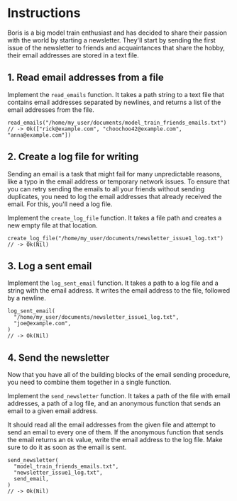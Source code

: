 # Instructions

Boris is a big model train enthusiast and has decided to share their passion with the world by starting a newsletter. They'll start by sending the first issue of the newsletter to friends and acquaintances that share the hobby, their email addresses are stored in a text file.

## 1. Read email addresses from a file

Implement the `read_emails` function. It takes a path string to a text file that contains email addresses separated by newlines, and returns a list of the email addresses from the file.

```gleam
read_emails("/home/my_user/documents/model_train_friends_emails.txt")
// -> Ok(["rick@example.com", "choochoo42@example.com", "anna@example.com"])
```

## 2. Create a log file for writing

Sending an email is a task that might fail for many unpredictable reasons, like a typo in the email address or temporary network issues. To ensure that you can retry sending the emails to all your friends without sending duplicates, you need to log the email addresses that already received the email. For this, you'll need a log file.

Implement the `create_log_file` function. It takes a file path and creates a new empty file at that location.

```gleam
create_log_file("/home/my_user/documents/newsletter_issue1_log.txt")
// -> Ok(Nil)
```

## 3. Log a sent email

Implement the `log_sent_email` function. It takes a path to a log file and a string with the email address. It writes the email address to the file, followed by a newline.

```gleam
log_sent_email(
  "/home/my_user/documents/newsletter_issue1_log.txt",
  "joe@example.com",
)
// -> Ok(Nil)
```

## 4. Send the newsletter

Now that you have all of the building blocks of the email sending procedure, you need to combine them together in a single function.

Implement the `send_newsletter` function. It takes a path of the file with email addresses, a path of a log file, and an anonymous function that sends an email to a given email address.

It should read all the email addresses from the given file and attempt to send an email to every one of them. If the anonymous function that sends the email returns an `Ok` value, write the email address to the log file. Make sure to do it as soon as the email is sent.

```gleam
send_newsletter(
  "model_train_friends_emails.txt",
  "newsletter_issue1_log.txt",
  send_email,
)
// -> Ok(Nil)
```
